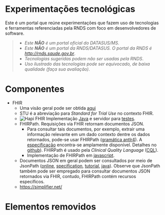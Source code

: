 # Experimentações tecnológicas

Este é um portal que reúne experimentações que fazem uso de tecnologias e ferramentas referenciadas pela RNDS com foco em desenvolvedores de software. 

> - _Este **NÃO** é um portal oficial do DATASUS/MS_. 
> - _Este **NÃO** é um portal da RNDS/DATASUS. O portal da RNDS é http://rnds.saude.gov.br_.
> - _Tecnologias sugeridas podem não ser usadas pela RNDS_.
> - _Uso ilustrado das tecnologias pode ser equivocado, de baixa qualidade (faça sua avaliação)_.

# Componentes

- FHIR
  - Uma visão geral pode ser obtida [aqui](https://blog.heliossoftware.com/fhir-training-the-early-steps-of-mastering-hl7-fhir-997d8dfa1320)
  - STU é a abreviação para _Standard for Trial Use_ no contexto FHIR. 
  - ![Hapi FHIR](https://hapifhir.io/hapi-fhir/images/logos/raccoon-forwards.png) Implementação [Java](https://hapifhir.io/hapi-fhir/) e servidor para [testes](http://hapi.fhir.org/).
  - FHIRPath. Requisições via FHIR retornam documentos JSON.
    - Para consultar tais documentos, por exemplo, extrair uma informação relevante em um dado contexto dentre os dados retornados, pode-se usar FHIRPath ([gramática antlr4](https://github.com/HL7/fhirpath)). A [especificação](http://hl7.org/fhirpath/) encontra-se amplamente disponível. Detalhes no [github](https://github.com/HL7/FHIRPath/blob/master/spec/index.adoc)). FHIRPath é usado pela _Clinical Quality Language_ ([CQL](https://cql.hl7.org/index.html)).
    - Implementação de FHIRPath em [javascript](https://github.com/HL7/fhirpath.js).
  - Documentos JSON em geral podem ser consultados por meio de JsonPath ([online](https://jsonpath.com/), [specification](https://goessner.net/articles/JsonPath/), [tutorial](https://www.baeldung.com/guide-to-jayway-jsonpath), [java](https://github.com/json-path/JsonPath)). Observe que JsonPath também pode ser empregado para consultar documentos JSON retornados via FHIR, contudo, FHIRPath contém recursos específicos. 
  - https://simplifier.net/
  
# Elementos removidos
  
